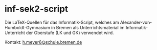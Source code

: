 # inf-sek2-script
Die LaTeX-Quellen für das Informatik-Script, welches am Alexander-von-Humboldt-Gymnasium in Bremen 
als Unterrichtsmaterial im Informatik-Unterricht der Oberstufe (LK und GK) verwendet wird.

Kontakt: h.meyer6@schule.bremen.de
